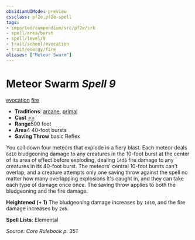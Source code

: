 ```yaml
---
obsidianUIMode: preview
cssclass: pf2e,pf2e-spell
tags:
- imported/compendium/src/pf2e/crb
- spell/area/burst
- spell/level/9
- trait/school/evocation
- trait/energy/fire
aliases: ["Meteor Swarm"]
---
```

# Meteor Swarm *Spell 9*   
[evocation](evocation.md)  [fire](fire.md)  

- **Traditions**: [arcane](arcane.md), [primal](primal.md)
- **Cast** [>>](chapter-9-playing-the-game.md#Actions "Two-Action") 
- **Range**500 foot
- **Area**4 40-foot bursts
- **Saving Throw**  basic Reflex

You call down four meteors that explode in a fiery blast. Each meteor deals `6d10` bludgeoning damage to any creatures in the 10-foot burst at the center of its area of effect before exploding, dealing `14d6` fire damage to any creatures in its 40-foot burst. The meteors' central 10-foot bursts can't overlap, and a creature attempts only one saving throw against the spell no matter how many overlapping explosions it's caught in, and they can take each type of damage once once. The saving throw applies to both the bludgeoning and the fire damage.

**Heightened (+ 1)** The bludgeoning damage increases by `1d10`, and the fire damage increases by `2d6`.

**Spell Lists**: Elemental

*Source: Core Rulebook p. 351*